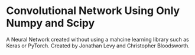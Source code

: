 # Convolutional Network Using Only Numpy and Scipy
A Neural Network created without using a mahcine learning library such as Keras or PyTorch.
Created by Jonathan Levy and Christopher Bloodsworth.

